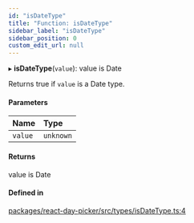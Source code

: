 ```yaml
---
id: "isDateType"
title: "Function: isDateType"
sidebar_label: "isDateType"
sidebar_position: 0
custom_edit_url: null
---
```


▸ **isDateType**(`value`): value is Date

Returns true if `value` is a Date type.

#### Parameters

| Name | Type |
| :------ | :------ |
| `value` | `unknown` |

#### Returns

value is Date

#### Defined in

[packages/react-day-picker/src/types/isDateType.ts:4](https://github.com/gpbl/react-day-picker/blob/0df406c0/packages/react-day-picker/src/types/isDateType.ts#L4)
